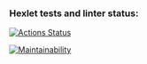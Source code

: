 ### Hexlet tests and linter status:
[![Actions Status](https://github.com/pdbp/python-project-49/workflows/hexlet-check/badge.svg)](https://github.com/pdbp/python-project-49/actions)

[![Maintainability](https://api.codeclimate.com/v1/badges/e1b5791c9aec70d2a3a1/maintainability)](https://codeclimate.com/github/pdbp/python-project-49/maintainability)